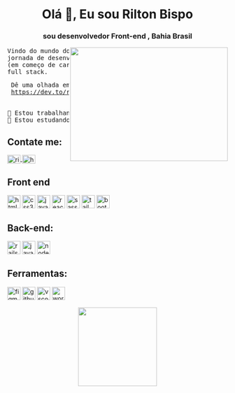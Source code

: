 
<h1 align="center">Olá 👋, Eu sou Rilton Bispo</h1>
<h3 align="center">sou desenvolvedor Front-end , Bahia Brasil</h3>


<img src="https://cdn.dribbble.com/users/720825/screenshots/3253310/slim-jim-_dribbble_-_800x600_.gif" height="260" width="360" align="right" >

  
<pre>
Vindo do mundo do design e estou me aventurando nessa 
jornada de desenvolvimento, sou desenvolvedor front end
(em começo de carreira),mas meu desejo é ser um desenvolvedor 
full stack.
</pre>

<pre>
 Dê uma olhada em meu perfil no Dev.to😉
 <a href="https://dev.to/riltonbispo" target="_blank">https://dev.to/riltonbispo</a>
 
 
🔭 Estou trabalhando com <b>Front-end</b>
🔎 Estou estudando <b>ReactJs</b> & <b>TypeScript</b>
</pre>





<h2 align="left">Contate me:</h2>
<p align="left">
  <a href="https://www.linkedin.com/in/rilton-bispo-460069198/" target="blank">
    <img align="center" src="https://raw.githubusercontent.com/rahuldkjain/github-profile-readme-generator/master/src/images/icons/Social/linked-in-alt.svg" 
      alt="riltonbispo"  height="20" width="30" />
  </a>
 
  <a href="https://www.instagram.com/yxngbigu/" target="blank">
    <img align="center" src="https://raw.githubusercontent.com/rahuldkjain/github-profile-readme-generator/master/src/images/icons/Social/instagram.svg" 
      alt="https://www.instagram.com/yxngbigu/" height="20" width="30" />
 </a>
</p>

<h2 align="left">Front end</h2>
<p align="left"> 
  <img src="https://cdn.jsdelivr.net/gh/devicons/devicon/icons/html5/html5-original.svg" alt="html5" width="30" height="30"/>
  <img src="https://cdn.jsdelivr.net/gh/devicons/devicon/icons/css3/css3-original.svg" alt="css3" width="30" height="30"/>
  <img src="https://cdn.jsdelivr.net/gh/devicons/devicon/icons/javascript/javascript-original.svg" alt="javascript" width="30" height="30"/>
  <img src="https://cdn.jsdelivr.net/gh/devicons/devicon/icons/react/react-original.svg" alt="reactjs" width="30" height="30"/>
  <img src="https://cdn.jsdelivr.net/gh/devicons/devicon/icons/sass/sass-original.svg" alt="sass" width="30" height="30"/>
  <img src="https://cdn.jsdelivr.net/gh/devicons/devicon/icons/tailwindcss/tailwindcss-plain.svg" alt="tailwind" width="30" height="30"/>
  <img src="https://cdn.jsdelivr.net/gh/devicons/devicon/icons/bootstrap/bootstrap-original.svg" alt="bootstrap" width="30" height="30"/>

</p>

<h2 align="left">Back-end:</h2>  
<p align="left">
  <img src="https://cdn.jsdelivr.net/gh/devicons/devicon/icons/rails/rails-plain-wordmark.svg" alt="rails" width="30" height="30"/>
  <img src="https://cdn.jsdelivr.net/gh/devicons/devicon/icons/java/java-original-wordmark.svg" alt="java" width="30" height="30"/>
  <img src="https://cdn.jsdelivr.net/gh/devicons/devicon/icons/nodejs/nodejs-original.svg" alt="nodejs" width="30" height="30"/>
</p>

<h2 align="left">Ferramentas:</h2>  
<p align="left">
  <img src="https://cdn.jsdelivr.net/gh/devicons/devicon/icons/figma/figma-original.svg" alt="figma" width="30" height="30"/>
  <img src="https://cdn.jsdelivr.net/gh/devicons/devicon/icons/github/github-original.svg" alt="github" width="30" height="30"/>
  <img src="https://cdn.jsdelivr.net/gh/devicons/devicon/icons/visualstudio/visualstudio-plain.svg" alt="vscode" width="30" height="30"/>
  <img src="https://cdn.jsdelivr.net/gh/devicons/devicon/icons/wordpress/wordpress-original.svg" alt="wordpress" width="30" height="30"/>
</p>


          
<div align="center">
  <a href="https://github.com/riltonbispo">

  <img height="180em" src="https://github-readme-stats.vercel.app/api/top-langs/?username=riltonbispo&layout=compact&langs_count=7&theme=graywhite"/>
</div>

